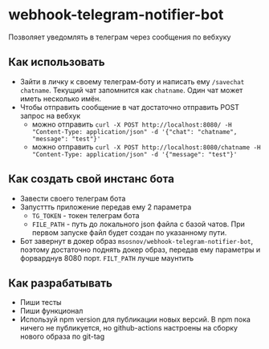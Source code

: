# webhook-telegram-notifier-bot

Позволяет уведомлять в телеграм через сообщения по вебхуку

## Как использовать

- Зайти в личку к своему телеграм-боту и написать ему `/savechat chatname`. Текущий чат запомнится как `chatname`. Один чат может иметь несколько имён.
- Чтобы отправить сообщение в чат достаточно отправить POST запрос на вебхук
    - можно отправить `curl -X POST http://localhost:8080/ -H "Content-Type: application/json" -d '{"chat": "chatname", "message": "test"}'`
    - можно отправить `curl -X POST http://localhost:8080/chatname -H "Content-Type: application/json" -d '{"message": "test"}'`

## Как создать свой инстанс бота

- Завести своего телеграм бота
- Запусттть приложение передав ему 2 параметра
    - `TG_TOKEN` - токен телеграм бота
    - `FILE_PATH` - путь до локального json файла с базой чатов. При первом запуске файл будет создан по указанному пути.
- Бот завернут в докер образ `msosnov/webhook-telegram-notifier-bot`, поэтому достаточно поднять докер образ, передав ему параметры и форварднув 8080 порт. `FILT_PATH` лучше маунтить

## Как разрабатывать

- Пиши тесты
- Пиши функционал
- Используй npm version для публикации новых версий. В npm пока ничего не публикуется, но github-actions настроены на сборку нового образа по git-tag